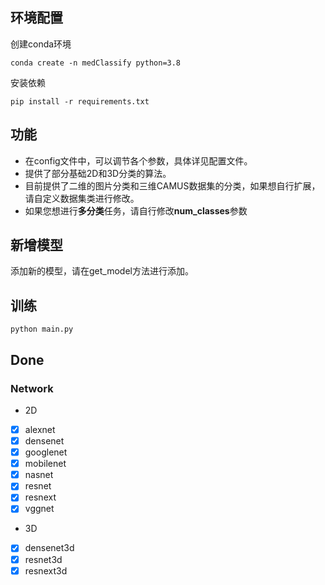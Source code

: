 ## 环境配置
创建conda环境
```shell
conda create -n medClassify python=3.8
```
安装依赖
```shell
pip install -r requirements.txt
```
## 功能
* 在config文件中，可以调节各个参数，具体详见配置文件。
* 提供了部分基础2D和3D分类的算法。
* 目前提供了二维的图片分类和三维CAMUS数据集的分类，如果想自行扩展，请自定义数据集类进行修改。
* 如果您想进行**多分类**任务，请自行修改**num_classes**参数

## 新增模型
添加新的模型，请在get_model方法进行添加。

## 训练
```shell
python main.py
```


## Done
### Network
* 2D
- [x] alexnet
- [x] densenet
- [x] googlenet
- [x] mobilenet
- [x] nasnet
- [x] resnet
- [x] resnext
- [x] vggnet
* 3D
- [x] densenet3d
- [x] resnet3d
- [x] resnext3d
